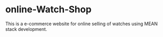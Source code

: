 # online-Watch-Shop
This is a e-commerce website for online selling of watches using MEAN stack development.
